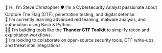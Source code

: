 👋 Hi, I’m Steve Christopher
🛡️ I’m a Cybersecurity Analyst passionate about Capture The Flag (CTF), penetration testing, and digital defense.  
🌱 I’m currently learning advanced red teaming, malware analysis, and automation using Bash & Python.  
👨‍💻 I’m building tools like the **Thunder CTF Toolkit** to simplify recon and exploitation workflows.  
💞️ I’m looking to collaborate on open-source security tools, CTF write-ups, and threat intel integrations.  

